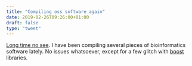 ```yaml
---
title: "Compiling oss software again"
date: 2019-02-26T09:26:00+01:00
draft: false
type: "tweet"
---
```


[Long time no see](/post/building-r-2-12/). I have been compiling several pieces of bioinformatics
software lately. No issues whatsoever, except for a few glitch with [boost](https://www.boost.org)
libraries.
